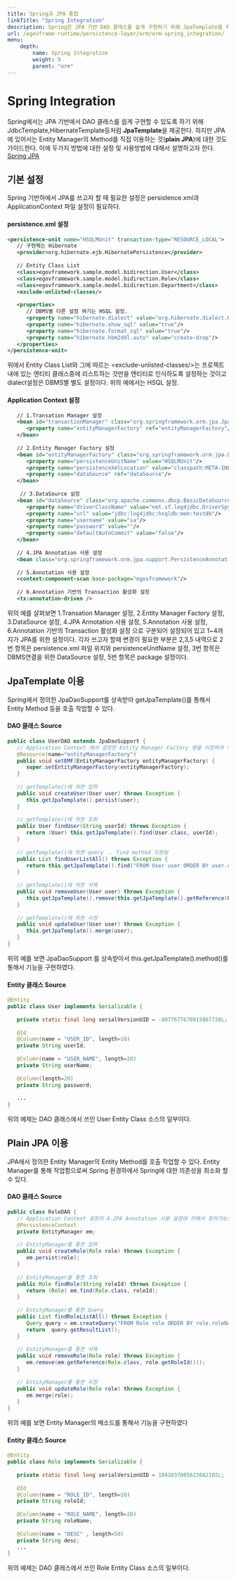 ```yaml
---
title: Spring과 JPA 통합
linkTitle: "Spring Integration"
description: Spring은 JPA 기반 DAO 클래스를 쉽게 구현하기 위해 JpaTemplate을 제공하지만, 직접 EntityManager 메서드를 사용하는 방식(plain JPA)도 지원한다. JPA를 사용하기 위해서는 persistence.xml과 Spring ApplicationContext 설정이 필요하다.
url: /egovframe-runtime/persistence-layer/orm/orm-spring_integration/
menu:
    depth:
        name: Spring Integration
        weight: 9
        parent: "orm"
---
```

# Spring Integration

 Spring에서는 JPA 기반에서 DAO 클래스를 쉽게 구현할 수 있도록 하기 위해 JdbcTemplate,HibernateTemplate등처럼 **JpaTemplate**을 제공한다. 하지만 JPA에 있어서는 Entity Manager의 Method를 직접 이용하는 것(**plain JPA**)에 대한 것도 가이드한다. 이에 두가지 방법에 대한 설정 및 사용방법에 대해서 설명하고자 한다. [Spring JPA](http://static.springframework.org/spring/docs/2.5.x/reference/orm.html#orm-jpa)

## 기본 설정

 Spring 기반하에서 JPA를 쓰고자 할 때 필요한 설정은 persistence.xml과 ApplicationContext 파일 설정이 필요하다.

#### persistence.xml 설정

```xml
<persistence-unit name="HSQLMUnit" transaction-type="RESOURCE_LOCAL"> 
   // 구현체는 Hibernate	
   <provider>org.hibernate.ejb.HibernatePersistence</provider>
 
   // Entity Class List
   <class>egovframework.sample.model.bidirection.User</class>
   <class>egovframework.sample.model.bidirection.Role</class>
   <class>egovframework.sample.model.bidirection.Department</class>
   <exclude-unlisted-classes/>
 
   <properties>
      // DBMS별 다른 설정 여기는 HSQL 설정.
      <property name="hibernate.dialect" value="org.hibernate.dialect.HSQLDialect"/>
      <property name="hibernate.show_sql" value="true"/>
      <property name="hibernate.format_sql" value="true"/>
      <property name="hibernate.hbm2ddl.auto" value="create-drop"/>
   </properties>
</persistence-unit>
```

 위에서 Entity Class List와 그에 따르는 &lt;exclude-unlisted-classes/&gt;는 프로젝트내에 있는 엔티티 클래스중에 리스트하는 것만을 엔티티로 인식하도록 설정하는 것이고 dialect설정은 DBMS별 별도 설정이다. 위의 예에서는 HSQL 설정.

#### Application Context 설정

```xml
   // 1.Transation Manager 설정
   <bean id="transactionManager" class="org.springframework.orm.jpa.JpaTransactionManager">
      <property name="entityManagerFactory" ref="entityManagerFactory"/>
   </bean>	
 
   // 2.Entity Manager Factory 설정
   <bean id="entityManagerFactory" class="org.springframework.orm.jpa.LocalContainerEntityManagerFactoryBean">
      <property name="persistenceUnitName" value="HSQLMUnit"/>
      <property name="persistenceXmlLocation" value="classpath:META-INF/persistHSQLMemDB.xml"/>
      <property name="dataSource" ref="dataSource"/>
   </bean>
 
    // 3.DataSource 설정
   <bean id="dataSource" class="org.apache.commons.dbcp.BasicDataSource" destroy-method="close">
      <property name="driverClassName" value="net.sf.log4jdbc.DriverSpy"/>
      <property name="url" value="jdbc:log4jdbc:hsqldb:mem:testdb"/>
      <property name="username" value="sa"/>
      <property name="password" value=""/>
      <property name="defaultAutoCommit" value="false"/>
   </bean>	
 
   // 4.JPA Annotation 사용 설정
   <bean class="org.springframework.orm.jpa.support.PersistenceAnnotationBeanPostProcessor"/>	
 
   // 5.Annotation 사용 설정
   <context:component-scan base-package="egovframework"/>
 
   // 6.Annotation 기반의 Transaction 활성화 설정 
   <tx:annotation-driven />
```

 위의 예를 살펴보면 1.Transation Manager 설정, 2.Entity Manager Factory 설정, 3.DataSource 설정, 4.JPA Annotation 사용 설정, 5.Annotation 사용 설정, 6.Annotation 기반의 Transaction 활성화 설정 으로 구분되어 설정되어 있고 1~4까지가 JPA를 위한 설정이다. 각자 쓰고자 할때 변경이 필요한 부분은 2,3,5 내역으로 2번 항목은 persistence.xml 파일 위치와 persistenceUnitName 설정, 3번 항목은 DBMS연결을 위한 DataSource 설정, 5번 항목은 package 설정이다.

## JpaTemplate 이용

 Spring에서 정의한 JpaDaoSupport를 상속받아 getJpaTemplate()를 통해서 Entity Method 등을 호출 작업할 수 있다.

#### DAO 클래스 Source

```java
public class UserDAO extends JpaDaoSupport {
   // Application Context 에서 설정한 Entity Manager Factory 명을 지정하여 부모의 EntityManagerFactory를 설정한다.
   @Resource(name="entityManagerFactory")
   public void setEMF(EntityManagerFactory entityManagerFactory) {
      super.setEntityManagerFactory(entityManagerFactory);
   }
 
   // getTemplate()에 의한 입력	
   public void createUser(User user) throws Exception {
      this.getJpaTemplate().persist(user);
   }
 
   // getTemplate()에 의한 조회	
   public User findUser(String userId) throws Exception {
      return (User) this.getJpaTemplate().find(User.class, userId);
   }
 
   // getTemplate()에 의한 query .. find method 지원됨	
   public List findUserListAll() throws Exception {
      return this.getJpaTemplate().find("FROM User user ORDER BY user.userName");
   }
 
   // getTemplate()에 의한 삭제	
   public void removeUser(User user) throws Exception {
      this.getJpaTemplate().remove(this.getJpaTemplate().getReference(User.class, user.getUserId()));
   }
 
   // getTemplate()에 의한 수정
   public void updateUser(User user) throws Exception {
      this.getJpaTemplate().merge(user);
   }
}

```

 위의 예를 보면 JpaDaoSupport 를 상속받아서 this.getJpaTemplate().method()를 통해서 기능을 구현하였다.

#### Entity 클래스 Source

```java
@Entity
public class User implements Serializable {
 
   private static final long serialVersionUID = -8077677670915867738L;
 
   @Id
   @Column(name = "USER_ID", length=10)
   private String userId;
 
   @Column(name = "USER_NAME", length=20)
   private String userName;
 
   @Column(length=20)
   private String password;
 
   ...
}
```

 위의 예제는 DAO 클래스에서 쓰인 User Entity Class 소스의 일부이다.

## Plain JPA 이용

 JPA에서 정의한 Entity Manager의 Entity Method를 호출 작업할 수 있다. Entity Manager를 통해 작업함으로써 Spring 환경하에서 Spring에 대한 의존성을 최소화 할 수 있다.

#### DAO 클래스 Source

```java
public class RoleDAO {
   // Application Context 설정의 4.JPA Annotation 사용 설정에 의해서 정의가능한 것으로 Annotation기반으로 Entity Manager를 지정한다.	
   @PersistenceContext
   private EntityManager em;
 
   // EntityManager를 통한 입력	
   public void createRole(Role role) throws Exception {
      em.persist(role);
   }
 
   // EntityManager를 통한 조회
   public Role findRole(String roleId) throws Exception {
      return (Role) em.find(Role.class, roleId);
   }
 
   // EntityManager를 통한 Query
   public List findRoleListAll() throws Exception {
      Query query = em.createQuery("FROM Role role ORDER BY role.roleName");
      return  query.getResultList();		
   }
 
   // EntityManager를 통한 삭제
   public void removeRole(Role role) throws Exception {
      em.remove(em.getReference(Role.class, role.getRoleId()));
   }
 
   // EntityManager를 통한 수정
   public void updateRole(Role role) throws Exception {
      em.merge(role);
   }
}
```

 위의 예를 보면 Entity Manager의 메소드를 통해서 기능을 구현하였다

#### Entity 클래스 Source

```java
@Entity
public class Role implements Serializable {
 
   private static final long serialVersionUID = 1042037005623082102L;
 
   @Id
   @Column(name = "ROLE_ID", length=10)
   private String roleId;
 
   @Column(name = "ROLE_NAME", length=20)
   private String roleName;
 
   @Column(name = "DESC" , length=50)	
   private String desc;	
   ...
}
```

 위의 예제는 DAO 클래스에서 쓰인 Role Entity Class 소스의 일부이다.
